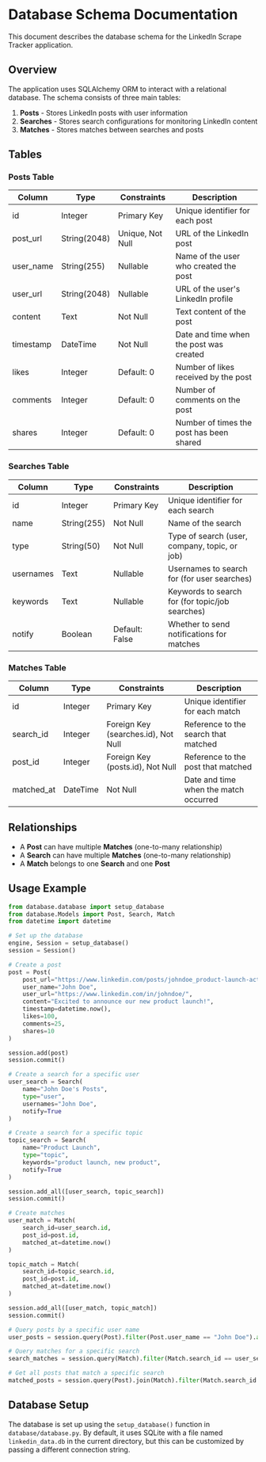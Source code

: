 # Database Schema Documentation

This document describes the database schema for the LinkedIn Scrape Tracker application.

## Overview

The application uses SQLAlchemy ORM to interact with a relational database. The schema consists of three main tables:

1. **Posts** - Stores LinkedIn posts with user information
2. **Searches** - Stores search configurations for monitoring LinkedIn content
3. **Matches** - Stores matches between searches and posts

## Tables

### Posts Table

| Column      | Type         | Constraints                    | Description                                   |
|-------------|--------------|-------------------------------|-----------------------------------------------|
| id          | Integer      | Primary Key                   | Unique identifier for each post               |
| post_url    | String(2048) | Unique, Not Null             | URL of the LinkedIn post                      |
| user_name   | String(255)  | Nullable                      | Name of the user who created the post         |
| user_url    | String(2048) | Nullable                      | URL of the user's LinkedIn profile            |
| content     | Text         | Not Null                      | Text content of the post                      |
| timestamp   | DateTime     | Not Null                      | Date and time when the post was created       |
| likes       | Integer      | Default: 0                    | Number of likes received by the post          |
| comments    | Integer      | Default: 0                    | Number of comments on the post                |
| shares      | Integer      | Default: 0                    | Number of times the post has been shared      |

### Searches Table

| Column      | Type         | Constraints       | Description                                   |
|-------------|--------------|-------------------|-----------------------------------------------|
| id          | Integer      | Primary Key       | Unique identifier for each search             |
| name        | String(255)  | Not Null          | Name of the search                            |
| type        | String(50)   | Not Null          | Type of search (user, company, topic, or job) |
| usernames   | Text         | Nullable          | Usernames to search for (for user searches)   |
| keywords    | Text         | Nullable          | Keywords to search for (for topic/job searches)|
| notify      | Boolean      | Default: False    | Whether to send notifications for matches     |

### Matches Table

| Column      | Type      | Constraints                        | Description                                   |
|-------------|-----------|-----------------------------------|-----------------------------------------------|
| id          | Integer   | Primary Key                       | Unique identifier for each match              |
| search_id   | Integer   | Foreign Key (searches.id), Not Null | Reference to the search that matched         |
| post_id     | Integer   | Foreign Key (posts.id), Not Null  | Reference to the post that matched            |
| matched_at  | DateTime  | Not Null                          | Date and time when the match occurred         |

## Relationships

- A **Post** can have multiple **Matches** (one-to-many relationship)
- A **Search** can have multiple **Matches** (one-to-many relationship)
- A **Match** belongs to one **Search** and one **Post**

## Usage Example

```python
from database.database import setup_database
from database.Models import Post, Search, Match
from datetime import datetime

# Set up the database
engine, Session = setup_database()
session = Session()

# Create a post
post = Post(
    post_url="https://www.linkedin.com/posts/johndoe_product-launch-activity-123456789",
    user_name="John Doe",
    user_url="https://www.linkedin.com/in/johndoe/",
    content="Excited to announce our new product launch!",
    timestamp=datetime.now(),
    likes=100,
    comments=25,
    shares=10
)

session.add(post)
session.commit()

# Create a search for a specific user
user_search = Search(
    name="John Doe's Posts",
    type="user",
    usernames="John Doe",
    notify=True
)

# Create a search for a specific topic
topic_search = Search(
    name="Product Launch",
    type="topic",
    keywords="product launch, new product",
    notify=True
)

session.add_all([user_search, topic_search])
session.commit()

# Create matches
user_match = Match(
    search_id=user_search.id,
    post_id=post.id,
    matched_at=datetime.now()
)

topic_match = Match(
    search_id=topic_search.id,
    post_id=post.id,
    matched_at=datetime.now()
)

session.add_all([user_match, topic_match])
session.commit()

# Query posts by a specific user name
user_posts = session.query(Post).filter(Post.user_name == "John Doe").all()

# Query matches for a specific search
search_matches = session.query(Match).filter(Match.search_id == user_search.id).all()

# Get all posts that match a specific search
matched_posts = session.query(Post).join(Match).filter(Match.search_id == topic_search.id).all()
```

## Database Setup

The database is set up using the `setup_database()` function in `database/database.py`. By default, it uses SQLite with a file named `linkedin_data.db` in the current directory, but this can be customized by passing a different connection string.

